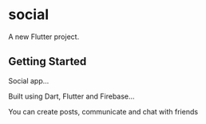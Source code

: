 # social

A new Flutter project.

## Getting Started

Social app...

Built using Dart, Flutter and Firebase...

You can create posts, communicate and chat with friends
